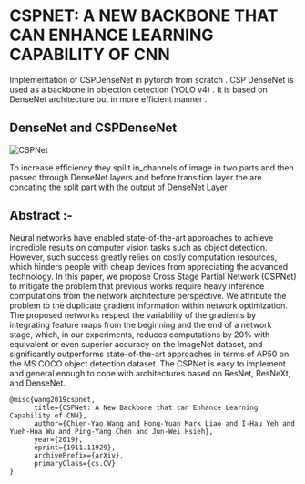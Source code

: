 # CSPNET: A NEW BACKBONE THAT CAN ENHANCE LEARNING CAPABILITY OF CNN

Implementation of CSPDenseNet in pytorch from scratch . 
CSP DenseNet is used as a backbone in objection detection (YOLO v4) . It is based on DenseNet architecture but in more efficient manner .


## DenseNet and CSPDenseNet
![CSPNet](https://user-images.githubusercontent.com/76057253/132621011-618620b1-7190-4c2b-b848-aa8fe0b5a031.png)

To increase efficiency they spilit in_channels of image in two parts and then passed through DenseNet layers and before transition layer the are concating the split part with the output of DenseNet Layer

## Abstract :- 
Neural networks have enabled state-of-the-art approaches to achieve incredible results on computer
vision tasks such as object detection. However, such success greatly relies on costly computation
resources, which hinders people with cheap devices from appreciating the advanced technology. In
this paper, we propose Cross Stage Partial Network (CSPNet) to mitigate the problem that previous
works require heavy inference computations from the network architecture perspective. We attribute
the problem to the duplicate gradient information within network optimization. The proposed
networks respect the variability of the gradients by integrating feature maps from the beginning and
the end of a network stage, which, in our experiments, reduces computations by 20% with equivalent
or even superior accuracy on the ImageNet dataset, and significantly outperforms state-of-the-art
approaches in terms of AP50 on the MS COCO object detection dataset. The CSPNet is easy to
implement and general enough to cope with architectures based on ResNet, ResNeXt, and DenseNet.

```
@misc{wang2019cspnet,
      title={CSPNet: A New Backbone that can Enhance Learning Capability of CNN}, 
      author={Chien-Yao Wang and Hong-Yuan Mark Liao and I-Hau Yeh and Yueh-Hua Wu and Ping-Yang Chen and Jun-Wei Hsieh},
      year={2019},
      eprint={1911.11929},
      archivePrefix={arXiv},
      primaryClass={cs.CV}
}
```
